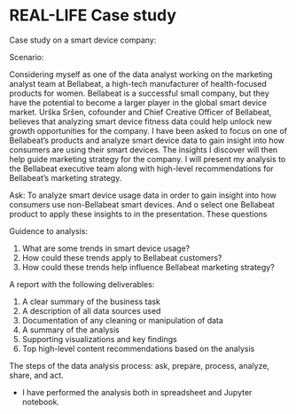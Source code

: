 # REAL-LIFE Case study
Case study on a smart device company:

Scenario:

Considering myself as one of the data analyst working on the marketing analyst team at Bellabeat, a high-tech manufacturer of health-focused
products for women. Bellabeat is a successful small company, but they have the potential to become a larger player in the
global smart device market. Urška Sršen, cofounder and Chief Creative Officer of Bellabeat, believes that analyzing smart
device fitness data could help unlock new growth opportunities for the company. I have been asked to focus on one of
Bellabeat’s products and analyze smart device data to gain insight into how consumers are using their smart devices. The
insights I discover will then help guide marketing strategy for the company. I will present my analysis to the Bellabeat
executive team along with high-level recommendations for Bellabeat’s marketing strategy.

Ask:
To analyze smart device usage data in order to gain insight into how consumers use non-Bellabeat smart devices. And o select one Bellabeat product to apply these insights to in the presentation. 
These questions

Guidence to  analysis:

1. What are some trends in smart device usage?
2. How could these trends apply to Bellabeat customers?
3. How could these trends help influence Bellabeat marketing strategy?

A report with the following deliverables:
1. A clear summary of the business task
2. A description of all data sources used
3. Documentation of any cleaning or manipulation of data
4. A summary of the analysis
5. Supporting visualizations and key findings
6. Top high-level content recommendations based on the analysis

The steps of the data analysis process: ask, prepare, process, analyze, share, and act. 

* I have performed the analysis both in spreadsheet and Jupyter notebook.
